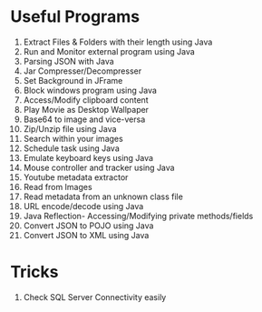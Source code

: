 # Useful Programs

1) Extract Files & Folders with their length using Java <br/>
2) Run and Monitor external program using Java <br/>
3) Parsing JSON with Java <br/>
4) Jar Compresser/Decompresser <br/>
5) Set Background in JFrame <br/>
6) Block windows program using Java <br/>
7) Access/Modify clipboard content <br/>
8) Play Movie as Desktop Wallpaper <br/>
9) Base64 to image and vice-versa <br/>
10) Zip/Unzip file using Java <br/>
11) Search within your images <br/>
12) Schedule task using Java <br/>
13) Emulate keyboard keys using Java <br/>
14) Mouse controller and tracker using Java <br/>
15) Youtube metadata extractor <br/>
16) Read from Images <br/>
17) Read metadata from an unknown class file <br/>
18) URL encode/decode using Java <br/>
19) Java Reflection- Accessing/Modifying private methods/fields <br/>
20) Convert JSON to POJO using Java <br/>
21) Convert JSON to XML using Java <br/>

# Tricks

1) Check SQL Server Connectivity easily <br/>
